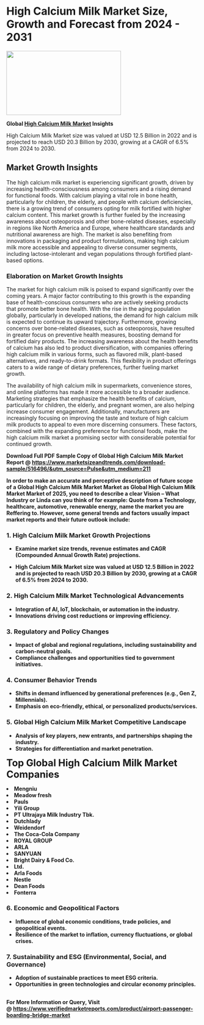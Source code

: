 <H1>High Calcium Milk Market Size, Growth and Forecast from 2024 - 2031</H1><img class="aligncenter size-medium wp-image-584254" src="https://thirdeyenews.in/wp-content/uploads/2024/09/Global-Market-Research-300x168.jpeg" alt="" width="300" height="168" /><p><strong>Global&nbsp;<a href="https://www.marketsizeandtrends.com/download-sample/516496/&amp;utm_source=Pulse&amp;utm_medium=211">High Calcium Milk Market</a> Insights</strong></p><p>High Calcium Milk Market size was valued at USD 12.5 Billion in 2022 and is projected to reach USD 20.3 Billion by 2030, growing at a CAGR of 6.5% from 2024 to 2030.</p><p><h2>Market Growth Insights</h2> <p>The high calcium milk market is experiencing significant growth, driven by increasing health-consciousness among consumers and a rising demand for functional foods. With calcium playing a vital role in bone health, particularly for children, the elderly, and people with calcium deficiencies, there is a growing trend of consumers opting for milk fortified with higher calcium content. This market growth is further fueled by the increasing awareness about osteoporosis and other bone-related diseases, especially in regions like North America and Europe, where healthcare standards and nutritional awareness are high. The market is also benefiting from innovations in packaging and product formulations, making high calcium milk more accessible and appealing to diverse consumer segments, including lactose-intolerant and vegan populations through fortified plant-based options.</p> <p><strong></strong></p> <h3>Elaboration on Market Growth Insights</h3> <p>The market for high calcium milk is poised to expand significantly over the coming years. A major factor contributing to this growth is the expanding base of health-conscious consumers who are actively seeking products that promote better bone health. With the rise in the aging population globally, particularly in developed nations, the demand for high calcium milk is expected to continue its upward trajectory. Furthermore, growing concerns over bone-related diseases, such as osteoporosis, have resulted in greater focus on preventive health measures, boosting demand for fortified dairy products. The increasing awareness about the health benefits of calcium has also led to product diversification, with companies offering high calcium milk in various forms, such as flavored milk, plant-based alternatives, and ready-to-drink formats. This flexibility in product offerings caters to a wide range of dietary preferences, further fueling market growth.</p> <p>The availability of high calcium milk in supermarkets, convenience stores, and online platforms has made it more accessible to a broader audience. Marketing strategies that emphasize the health benefits of calcium, particularly for children, the elderly, and pregnant women, are also helping increase consumer engagement. Additionally, manufacturers are increasingly focusing on improving the taste and texture of high calcium milk products to appeal to even more discerning consumers. These factors, combined with the expanding preference for functional foods, make the high calcium milk market a promising sector with considerable potential for continued growth.</p> <p><strong></p><p><span class=""><strong>Download Full PDF Sample Copy of Global High Calcium Milk Market Report</strong> @ <a href="https://www.marketsizeandtrends.com/download-sample/516496/&amp;utm_source=Pulse&amp;utm_medium=211" target="_blank">https://www.marketsizeandtrends.com/download-sample/516496/&amp;utm_source=Pulse&amp;utm_medium=211</a></span></p><p>In order to make an accurate and perceptive description of future scope of a Global&nbsp;High Calcium Milk Market Market as Global&nbsp;High Calcium Milk Market Market of 2025, you need to describe a clear Vision &ndash; What Industry or Linda can you think of for example: Quote from a Technology, healthcare, automotive, renewable energy, name the market you are Reffering to. However, some general trends and factors usually impact market reports and their future outlook include:</p><h3>1.&nbsp;<strong>High Calcium Milk Market Growth Projections</strong></h3><ul><li>Examine market size trends, revenue estimates and CAGR (Compounded Annual Growth Rate) projections.</li><li><p>High Calcium Milk Market size was valued at USD 12.5 Billion in 2022 and is projected to reach USD 20.3 Billion by 2030, growing at a CAGR of 6.5% from 2024 to 2030.</p></li></ul><h3>2.&nbsp;<strong>High Calcium Milk Market Technological Advancements</strong></h3><ul><li>Integration of AI, IoT, blockchain, or automation in the industry.</li><li>Innovations driving cost reductions or improving efficiency.</li></ul><h3>3.&nbsp;<strong>Regulatory and Policy Changes</strong></h3><ul><li>Impact of global and regional regulations, including sustainability and carbon-neutral goals.</li><li>Compliance challenges and opportunities tied to government initiatives.</li></ul><h3>4.&nbsp;<strong>Consumer Behavior Trends</strong></h3><ul><li>Shifts in demand influenced by generational preferences (e.g., Gen Z, Millennials).</li><li>Emphasis on eco-friendly, ethical, or personalized products/services.</li></ul><h3>5.&nbsp;<strong>Global High Calcium Milk Market Competitive Landscape</strong></h3><ul><li>Analysis of key players, new entrants, and partnerships shaping the industry.</li><li>Strategies for differentiation and market penetration.</li></ul><p data-pm-slice="1 1 []"><span style="color: inherit; font-family: inherit; font-size: 25px;">Top Global High Calcium Milk Market Companies</span></p><div class="" data-test-id=""><p><li>Mengniu</li><li> Meadow fresh</li><li> Pauls</li><li> Yili Group</li><li> PT Ultrajaya Milk Industry Tbk.</li><li> Dutchlady</li><li> Weidendorf</li><li> The Coca-Cola Company</li><li> ROYAL GROUP</li><li> ARLA</li><li> SANYUAN</li><li> Bright Dairy & Food Co.</li><li> Ltd.</li><li> Arla Foods</li><li> Nestle</li><li> Dean Foods</li><li> Fonterra</li></p></div><h3>6.&nbsp;<strong>Economic and Geopolitical Factors</strong></h3><ul><li>Influence of global economic conditions, trade policies, and geopolitical events.</li><li>Resilience of the market to inflation, currency fluctuations, or global crises.</li></ul><h3>7.&nbsp;<strong>Sustainability and ESG (Environmental, Social, and Governance)</strong></h3><ul><li>Adoption of sustainable practices to meet ESG criteria.</li><li>Opportunities in green technologies and circular economy principles.</li></ul><h2><strong style="font-size: 14px;">For More Information or Query, Visit @&nbsp;</strong><a style="background-color: #ffffff; font-size: 14px;" href="https://www.marketsizeandtrends.com/report/high-calcium-milk-market/" target="_blank">https://www.verifiedmarketreports.com/product/airport-passenger-boarding-bridge-market</a></h2>
